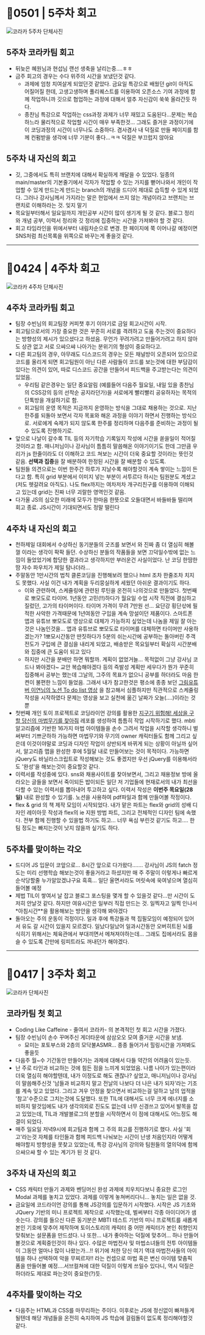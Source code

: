 # 🥨0501 | 5주차 회고
![코라카 5주차 단체사진](https://github.com/ryungom/TIL/blob/master/retrospct/images/220501.jpg)

## 5주차 코라카팀 회고
- 뒤늦은 혜원님과 현섭님 랜선 생축을 날리는중....ㅎㅎ
- 금주 회고의 경우는 수다 위주의 시간을 보냈던것 같다.
	- 과제에 엄청 치여살게 되었던것 같았다. 금요일 특강으로 배웠던 git이 아직도 어질어질 한데, 고생고생하며 풀리퀘스트를 이용하여 오픈소스 기여 과정에 함께 작업하니까 깃으로 협업하는 과정에 대해서 얼추 자신감이 쑥쑥 올라간듯 하다.
	- 종찬님 특강으로 작업하는 css과정 과제가 너무 재밌고 도움된다...문제는 복습하느라 물리적으로 작업할 시간이 매우 부족한것... 그래도 즐거운 과정이기에 이 코딩과정의 시간이 너무나도 소중하다. 겸사겸사 내 덕질로 만들 페이지를 함께 컨펌받을 생각에 너무 기분이 좋다...ㅋㅋ 덕질은 부끄럽지 않아요



## 5주차 내 자신의 회고
- 깃, 그중에서도 특히 브랜치에 대해서 확실하게 깨달을 수 있었다. 일종의 main/master의 기본줄기에서 각자가 작업할 수 있는 가지를 뻗어나와서 개인이 작업할 수 있게 만드는게 만드는 branch의 개념을 드디어 제대로 습득할 수 있게 되었다. 그러나 강사님께서 가지라는 말은 현업에서 쓰지 않는 개념이라고 브랜치는 브랜치로 이해하라는 것. 잊지 말기
- 목요일부터해서 일요일까지 개인공부 시간이 많이 생기게 될 것 같다. 블로그 정리와 개념 공부, 이력서 정리와 깃 정리에 집중하는 시간을 가져봐야 할 것 같다.
- 회고 타임라인을 위에서부터 내림차순으로 변경. 한 페이지에 쭉 이어나갈 예정이면 SNS처럼 최신목록을 위쪽으로 바꾸는게 좋을것 같다.

---

# 🥨0424 | 4주차 회고
![코라카 4주차 단체사진](https://github.com/ryungom/TIL/blob/master/retrospct/images/220424.jpg)

## 4주차 코라카팀 회고
- 팀장 수빈님의 회고팀장 커피챗 후기 이야기로 금일 회고시간이 시작.
- 회고팀으로서의 가장 중요한 것은 꾸준히 서로를 격려하고 도움 주는것이 중요하다는 방향성의 제시가 있으셨다고 하셨음. 무언가 꾸려가려고 만들어가려고 하지 않아도 상관 없고 서로 으쌰으쌰 나아가는 분위기의 형성이 중요하다고. 
- 다른 회고팀의 경우, 아무래도 디스코드의 경우는 모든 채널방이 오픈되어 있으므로 코드를 올리게 되면 회고팀원이 아닌 다른 사람들이 코드를 보는것에 대한 부담감이 있다는 의견이 있어, 따로 디스코드 공간을 만들어서 피드백을 주고받는다는 의견이 있었음.
	- 우리팀 같은경우는 일단 중요알림 (예를들어 다음주 월요일, 내일 있을 종찬님의 CSS강의 등의 선착순 공지라던가)을 서로에게 빨리빨리 공유하자는 목적의 단톡방을 개설하기로 함.
	- 회고팀의 운영 목적은 지금까지 운영하는 방식을 그대로 채용하는 것으로. 지난 한주를 되돌아 보면서 각자 목표와 해온 과정을 이야기 하면서 진행하는 방식으로. 서로에게 숙제가 되지 않도록 한주를 정리하며 다음주를 준비하는 과정이 될 수 있도록 진행하기로.
- 앞으로 나날이 갈수록 TIL 등의 자기학습 기록일지 작성에 시간을 쏟을일이 적어질 것이라고 함. 매니저님이나 강사님이 틈틈히 말씀해온 이야기이기도 한데 그만큼 우리가 js 한줄이라도 더 이해하고 코드 쳐보는 시간이 더욱 중요할 것이라는 뜻인것 같음. **선택과 집중**을 잘 배분하여 한정된 시간을 잘 배분할 수 있도록.
- 팀원들 의견으로는 이번 한주간 하루가 지날수록 해야할것이 계속 쌓이는 느낌이 든다고 함. 특히 grid 부분에서 이미지 넣는 부분이 서투르다 하시는 팀원분도 계셨고(저도 헷갈려요 아직도). 나도 flex까지는 여차저차 개구리친구를 이용하여 이해되고 있는데 grid는 진짜 너무 괴랄한 영역인것 같음.
- 다가올 JS의 심오한 미래에 모두가 한마음 한뜻으로 오들대면서 바들바들 떨리며 회고 종료. JS시간이 기대되면서도 정말 떨린다

## 4주차 내 자신의 회고
- 천하제일 대회에서 수상하신 동기분들의 굿즈를 보면서 와 진짜 좀 더 열심히 해볼껄 이라는 생각이 팍팍 들던. 수상하신 분들의 작품들을 보면 끄덕일수밖에 없는 느낌이 들었었기에 합당한 결과라고 생각하지만 부러운건 사실이었다. 난 코딩 한땀한땀 자수 파우치가 제일 탐나더라...
- 주말동안 1만시간의 법칙 클론코딩을 진행해보려 했으나 html 조차 한줄조차 치지도 못했다. 사실 이건 내가 계획을 두리뭉실하게 세웠던 아쉬운 결과이기도 하다. 
	- 이와 관련하여, 스케쥴링에 관련된 루틴을 온전히 나의것으로 만들었다. 첫번째로 뽀모도로 타이머. 1년동안 고민(!!)하다가 월요일 수업 시작 직전에 결심하고 질렀던, 고가의 타이머이다. 타이머 가격이 무려 7만원 선... 요단강 횡단삯에 필적한 사악한 가격때문에 1년여동안 구입을 계속 망설이던 제품이다. 스마트폰 앱과 유튜브 뽀모도로 영상으로 대체가 가능하지 싶었는데 나놈을 제일 잘 아는것은 나놈인것을... 앱과 유튜브로 뽀모도로 타이머를 대체하면 타이머만 사용하겠는가? 1뽀모시간동안 딴짓하다가 5분의 쉬는시간에 공부하는 돌아버린 주객전도가 구입에 큰 결심을 내리게 되었고, 배송받은 목요일부터 확실히 시간분배와 집중에 큰 도움이 되고 있다
	- 하지만 시간을 분배만 하면 뭐할까. 계획이 없었거늘... 목적없이 그냥 강사님 코드나 봐야겠다~ 교안 복습해야겠다 등의 즉발성 계획만 세우다가 뭔가 꾸준히 집중해서 공부는 했는데 그날의, 그주의 목표가 없으니 공부를 하더라도 마음 한켠이 불편한 느낌이 들었음. 그래서 내가 참고한것은 평소에 종종 보던 [그림유튜버 이연님의 노션 To do list 영상](https://youtu.be/HwgGqHrtOV4?t=208) 을 참고해서 심플하지만 직관적으로 스케쥴링 작성을 시작하였다 문제는 영상을 보고 실천에 옮긴 날짜가 오늘(....)이라는 것뿐
- 첫번째 개인 토이 프로젝트로 코딩라이언 강의를 활용한 [지구기 위험해! 세상을 구할 당신의 마법무기를 찾아줘](https://github.com/ryungom/Find_your_magical-weapon) 레포를 생성하여 틈틈히 작업 시작하기로 했다. mbti 알고리즘에 기반한 16가지 마법 아이템들을 손수 그려서 작업을 시작할 생각하니 벌써부터 기쁘군하하 가능하면 마법무기와 무기의 owner 캐릭터들도 함께 그리고 싶은데 이것이야말로 코딩과 디자인 작업이 상반되게 바뀌게 되는 상황이 아닐까 싶어서, 알고리즘 맵을 완성한 후에 5월달 내로 만들어보는 것이 목적이다. 가능하면 jQuery도 바닐라스크립트로 작성해보는 것도 좋겠지만 우선 jQuery를 이용해서라도 '완성'을 해보는것이 중요할것 같다.
- 이력서를 작성중에 있다. sns와 채용사이트를 찾아보면서, 그리고 채용정보 방에 올라오는 글들을 보면서 죽이되든 밥이되든 일단 저 기업들에 현재로서의 내가 최선을 다할 수 있는 이력서를 뽑아내어 투고하고 싶다. 이력서 작성은 **이번주 목요일(28일)** 내로 완성할 수 있기를. 노션을 사용하여 pdf파일과 함께 만들어볼 작정이다.
- flex & grid 의 책 제작 모임이 시작되었다. 내가 맡은 파트는 flex와 grid의 성배 디자인 레이아웃 작성과 flex의 ie 지원 방법 파트, 그리고 전체적인 디자인 팀에 속했다. 전부 함께 진행할 수 있을법 하기도 하고... 너무 욕심 부린것 같기도 하고.... 한 팀 정도는 빠지는것이 낫지 않을까 싶기도 하다.

## 5주차를 맞이하는 각오
- 드디어 JS 입문이 코앞으로... 8시간 앞으로 다가왔다....... 강사님이 JS의 fatch 정도는 미리 선행학습 해보는것이 좋을거라고 하셨지만 매 주 주말이 이렇게나 빠르게 순삭당할줄 누가알았겠냐구요 흑흑... 일단 울면서라도 머릿속에 욱여넣으며 열심히 들어볼 예정
- 제법 TIL이 쌓여서 날 잡고 블로그 포스팅을 몇개 할 수 있을것 같다...만 시간이 도저히 안날것 같다. 하지만 여유시간은 일부러 직접 만드는 것. 일찍자고 일찍 인나서 *아침시간**을 활용해보는 방안을 생각해 봐야겠다
- 돌아오는 주의 운동이 걱정이다. 일과 후에 특강들과 책 집필모임이 예정되어 있어서 유도 갈 시간이 있을지 모르겠다. 일났다일났어 일과시간동안 오버히트된 뇌를 식히기 위해서는 체육관에서 부대끼면서 메쳐져야하는데... 그래도 집에서라도 몸을 슬 수 있도록 간만에 링피트라도 꺼내던가 해야겠다.

---

# 🥨0417 | 3주차 회고 
![코라카 단체사진](https://github.com/ryungom/TIL/blob/master/retrospct/images/picture.jpg)  

## 코라카팀 첫 회고
- Coding Like Caffeine - 줄여서 코라카- 의 본격적인 첫 회고 시간을 가졌다.
- 팀장 수빈님이 손수 꾸며주신 게더타운에 삼삼오오 모여 즐거운 시간을 보냄.
	-  묘미는 포토부스와 2층의 모닥불ASMR... 종종 들어가서 힐링시간을 가져봐도 좋을듯
- 다음주 월~수 기간동안 만들어가는 과제에 대해서 다들 약간의 어려움이 있는듯.
- 난 주로 타인과 비교하는 것에 힘든 점을 느끼게 되었었음. 나름 나이가 있는편이라 더욱 열심히 해야할텐데, 내가 이정도로 해도 괜찮나? 싶었고, 매니저님이나 강사님이 말씀해주신것 '남들과 비교하지 말고 전날의 나보다 더 나은 내가 되자'라는 기조를 계속 잊고 있었다. 그리고 겨우 안정을 찾으면서 비교하는걸 덜하고 남의 업적을 '참고'수준으로 그치는것에 도달했다. 또한 TIL에 대해서도 너무 크게 에너지를 소비하지 말것임에도 내가 생각의외로 진도도 없는데 너무 신경쓰고 있어서 발목을 잡고 있었는데, TIL과 개발블로그의 분할을 시작하면서 이 점에 대해서도 어느정도 해결이 되었다.
- 매주 일요일 저녁9시에 회고팀과 함께 그 주의 회고를 진행하기로 했다. 사실 '회고'라는것 자체를 타인들과 함께 피드백 나눠보는 시간이 난생 처음인지라 어떻게 해야할지 방향성을 못찾고 있었는데, 특강 강사님의 강의와 팀원들의 열의덕에 함께 으쌰으쌰 할 수 있는 계기가 된 것 같다.

## 3주차 내 자신의 회고
- CSS 캐릭터 만들기 과제와 벤딩머신 완성 과제에 치우치다보니 중요한 로그인 Modal 과제를 놓치고 있었다. 과제를 이렇게 놓쳐버리다니... 놓치는 일은 없을 것.
- 금요일에 코드라이언 강의를 통해 JS강의를 입문하기 시작했다. 시작은 JS 기초와 JQuery 기반의 미니 프로젝트 제작으로 시작했는데, 벌써부터 각종 아이디어가 샘솟는다. 강의를 들으신 다른 동기분은 MBTI 테스트 기반의 미니 프로젝트를 새롭게 본인 기호에 맞추어 제작하며 토이스토리의 캐릭터 중 어떤 캐릭터가 본인 취향인지 맞춰보는 설문폼을 만드셨다. 나 또한... 내가 좋아하는 덕질에 맞추어... 하나 만들어볼것으로 계획중인것이 하나 있다. 수많은 마법전사 및 마법소녀들의 전투 아이템들이 그동안 얼마나 많이 나왔는가...!! 위기에 처한 당신 여기 역대 마법전사들의 아이템을 하나 선택하여 악을 무찌르자!! 라는 컨셉으로 마법 혹은 변신 아이템 맞춤픽 폼을 만들어볼 예정....서브컬쳐에 대한 덕질이 이렇게 쓰일수 있다니, 역시 덕질은 하더라도 제대로 파는것이 중요한(?)듯.

## 4주차를 맞이하는 각오
- 다음주는 HTML과 CSS를 마무리하는 주이다. 이후로는 JS에 정신없이 빠져들게 될텐데 해당 개념들을 온전히 숙지하여 JS 학습에 걸림돌이 없도록 정리해야할것 같다.

